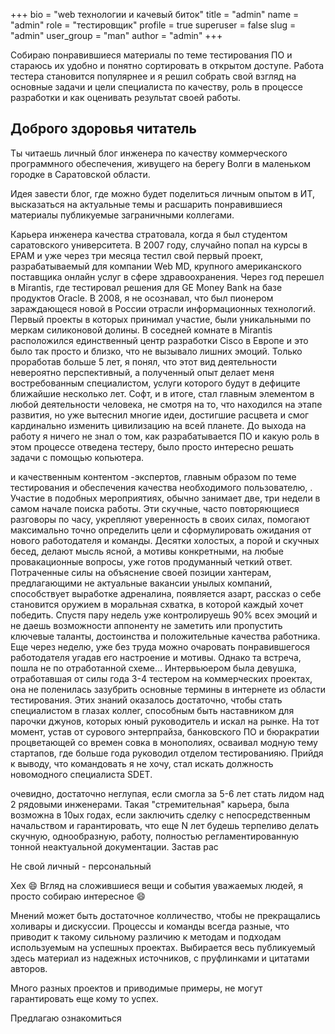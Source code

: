 +++
bio = "web технологии и качевый биток"
title = "admin"
name = "admin"
role = "тестировщик"
profile = true
superuser = false
slug = "admin"
user_group = "man"
author = "admin"
+++



Собираю понравившиеся материалы по теме тестирования ПО и стараюсь их удобно и понятно сортировать в открытом доступе. Работа тестера становится популярнее и я решил собрать свой взгляд на основные задачи и цели специалиста по качеству, роль в процессе разработки и как оценивать результат своей работы.

## Доброго здоровья читатель

Ты читаешь личный блог инженера по качеству коммерческого программного обеспечения, живущего на берегу Волги в маленьком городке в Саратовской области.

Идея завести блог, где можно будет поделиться личным опытом в ИТ, высказаться на актуальные темы и расшарить понравившиеся материалы публикуемые заграничными коллегами. 

Карьера инженера качества стратовала, когда я был студентом саратовского университета. В 2007 году, случайно попал на курсы в EPAM и уже через три месяца тестил свой первый проект, разрабатываемый для компании Web MD, крупного американского поставщика онлайн услуг в сфере здравоохранения. Через год перешел в Mirantis, где тестировал решения для GE Money Bank на базе продуктов Oracle. В 2008, я не осознавал, что был пионером зараждающеся новой в России отрасли информационных технологий. Первый проекты в которых принимал участие, были уникальными по меркам силиконовой долины. В соседней комнате в Mirantis расположился единственный центр разработки Cisco в Европе и это было так просто и близко, что не вызывало лишних эмоций. Только проработав больше 5 лет, я понял, что этот вид деятельности невероятно перспективный, а полученный опыт делает меня востребованным специалистом, услуги которого будут в дефиците ближайшие несколько лет. Софт, и в итоге, стал главным элементом в любой деятельности человека, не смотря на то, что находился на этапе развития, но уже вытеснил многие идеи, достигшие расцвета и смог кардинально изменить цивилизацию на всей планете. До выхода на работу я ничего не знал о том, как разрабатывается ПО и какую роль в этом процессе отведена тестеру, было просто интересно решать задачи с помощью копьютера.

и качественным контентом -экспертов, главным образом по теме тестирования и обеспечения качества необходимого пользователю, .  Участие в подобных мероприятиях, обычно занимает две, три недели в самом начале поиска работы. Эти скучные, часто повторяющиеся разговоры по часу, укрепляют уверенность в своих силах, помогают максимально точно определить цели и сформулировать ожидания от нового работодателя и команды. Десятки холостых, а порой и скучных бесед, делают мысль ясной, а мотивы конкретными, на любые провакационные вопросы, уже готов продуманный четкий ответ. Потраченные силы на объяснение своей позиции хантерам, предлагающими не актуальные вакансии унылых компаний, способствует выработке адреналина, появляется азарт, рассказ о себе становится оружием в моральная схватка, в которой каждый хочет победить. Спустя пару недель уже контролируешь 90%  всех эмоций и не даешь возможности аппоненту не заметить или пропустить ключевые таланты, достоинства и положительные качества работника. Еще через неделю, уже без труда можно очаровать понравившегося работодателя угадав его настроение и мотивы. Однако та встреча, пошла не по отработанной схеме... Интервьюером была девушка, отработавшая от силы года 3-4 тестером на коммерческих проектах, она не поленилась зазубрить основные термины в интернете из области тестирования. Этих знаний оказалось достаточно, чтобы стать специалистом в глазах коллег, способным быть наставником для парочки джунов, которых юный руководитель и искал на рынке. На тот момент, устав от сурового энтерпрайза, банковского ПО и бюракратии процветающей со времен совка в монополиях, осваивал модную тему стартапов, где больше года руководил отделом тестированияю. Прийдя к выводу, что командовать я не хочу, стал искать должность новомодного специалиста SDET.

очевидно, достаточно неглупая, если смогла за 5-6 лет стать лидом над 2 рядовыми инженерами. Такая "стремительная" карьера, была возможна в 10ых годах, если заключить сделку с непосредственным начальством и гарантировать, что еще N лет будешь терпеливо делать скучную, однообразную, работу, полностью регламентированную тонной неактуальной документации. Застав рас

Не свой личный - персональный

Хех :smile: Вгляд на сложившиеся вещи и события уважаемых людей, я просто собираю интересное :smile:

Мнений может быть достаточное колличество, чтобы не прекращались холивары и дискуссии. Процессы и команды всегда разные, что приводит к такому сильному различию к методам и подходам используемым на успешных проектах. Выбирается весь публикуемый здесь материал из надежных источников, с пруфлинками и цитатами авторов.

Много разных проектов и приводимые примеры, не могут гарантировать еще кому то успех.

Предлагаю ознакомиться